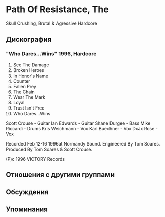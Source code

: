 # Path Of Resistance, The

Skull Crushing, Brutal & Agressive Hardcore

## Дискография

### "Who Dares...Wins" 1996, Hardcore

1.  See The Damage
2.  Broken Heroes
3.  In Honor's Name
4.  Counter
5.  Fallen Prey
6.  The Chain
7.  Wear The Mark
8.  Loyal
9.  Trust Isn't Free
10.  Who Dares...Wins

Scott Crouse - Guitar
Ian Edwards - Guitar
Shane Durgee - Bass
Mike Riccardi - Drums
Kris Weichmann - Vox
Karl Buechner - Vox
DxJx Rose - Vox

Recorded Feb 12-16 1996at Normandy Sound.
Engineered By Tom Soares.
Produced By Tom Soares & Scott Crouse.

(P)c 1996 VICTORY Records


## Отношения с другими группами


## Обсуждения


## Упоминания

